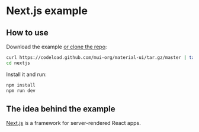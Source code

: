 # Next.js example

## How to use

Download the example [or clone the repo](https://github.com/mui-org/material-ui):

```bash
curl https://codeload.github.com/mui-org/material-ui/tar.gz/master | tar -xz --strip=2  material-ui-master/examples/nextjs
cd nextjs
```

Install it and run:

```bash
npm install
npm run dev
```

## The idea behind the example

[Next.js](https://github.com/zeit/next.js) is a framework for server-rendered React apps.

